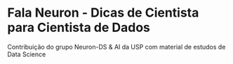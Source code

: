 # Fala Neuron - Dicas de Cientista para Cientista de Dados

Contribuição do grupo Neuron-DS & AI da USP com material de estudos de Data Science
